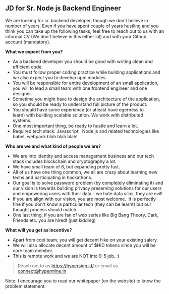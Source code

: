 ## JD for Sr. Node js Backend Engineer

We are looking for sr. backend developer, though we don't believe in number of years. Even if you have spent couple of years hustling and you think you can take up the following tasks, feel free to reach out to us with an informal CV (We don't believe in this either lol) and with your Github account (mandatory). 

**What we expect from you?**

- As a backend developer you should be good with writing clean and efficient code.
- You must follow proper coding practice while building applications and we also expect you to develop npm modules.
- You will be responsible for entire development of an small application, you will to lead a small team with one frontend engineer and one designer. 
- Sometime you might have to design the architecture of the application, so you should be ready to understand full picture of the product. 
- You should have some experience (or atleast have egerness to learn) with building scalable solution. We work with distributed systems. 
- One most important thing, be ready to hustle and learn a lot. 
- Required tech stack: Javascript,  Node js and related technologies like babel, webpack blah blah blah!

**Who are we and what kind of people we are?**

- We are into identity and access management business and our tech stack includes blockchain and cryptography a lot. 
- We have small team of 6, but expanding pretty fast.
- All of us have one thing common, we all are crazy about learning new techs and participating in hackathons.
- Our goal is to solve password problem (by completely eliminating it) and our vision is towards building privacy preserving solutions for our users and empowering users with their data - we hate data silos, they are evil!
- If you are align with our vision, you are most welcome.  It is perfectly fine if you don't know a particular tech (they can be learnt) but our thought process should match. 
- One last thing, if you are fan of web series like Big Bang Theory, Dark, Friends etc. you are hired! (just kidding)

**What will you get as incentive?**

- Apart from cool team, you will get decent hike on your existing salary.
- We will also allocate decent amount of $HID tokens since you will be core team member.
- This is remote work and we are NOT into 9-5 job. :) 

> Reach out to us https://hypersign.id/ or email us connect@hypermine.in

Note: I encourage you to read our whitepaper (on the website) to know the problem statement.
